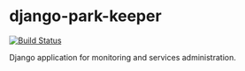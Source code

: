 # django-park-keeper
[![Build Status](https://travis-ci.org/telminov/django-park-keeper.svg?branch=master)](https://travis-ci.org/telminov/django-park-keeper)

Django application for monitoring and services administration.
